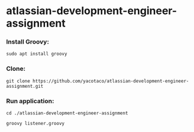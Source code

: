 # atlassian-development-engineer-assignment

### Install Groovy:

`sudo apt install groovy`

### Clone:

`git clone https://github.com/yacotaco/atlassian-development-engineer-assignment.git`

### Run application:

`cd ./atlassian-development-engineer-assignment`

`groovy listener.groovy`
